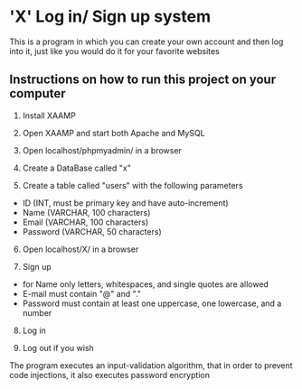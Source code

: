 # 'X' Log in/ Sign up system

This is a program in which you can create your own account and then log into it, just like you would do it for your favorite websites

## Instructions on how to run this project on your computer

1. Install XAAMP

2. Open XAAMP and start both Apache and MySQL

3. Open localhost/phpmyadmin/ in a browser

4. Create a DataBase called "x"

5. Create a table called "users" with the following parameters
  - ID (INT, must be primary key and have auto-increment)
  - Name (VARCHAR, 100 characters)
  - Email (VARCHAR, 100 characters)
  - Password (VARCHAR, 50 characters) 

6. Open localhost/X/ in a browser 

7. Sign up 
  - for Name only letters, whitespaces, and single quotes are allowed
  - E-mail must contain "@" and "."
  - Password must contain at least one uppercase, one lowercase, and a number

8. Log in

9. Log out if you wish

The program executes an input-validation algorithm, that in order
to prevent code injections, it also executes password encryption 
